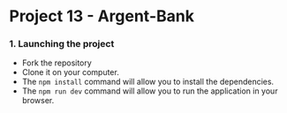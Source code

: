 # Project 13 - Argent-Bank

### 1. Launching the project

- Fork the repository
- Clone it on your computer.
- The `npm install` command will allow you to install the dependencies.
- The `npm run dev` command will allow you to run the application in your browser.
